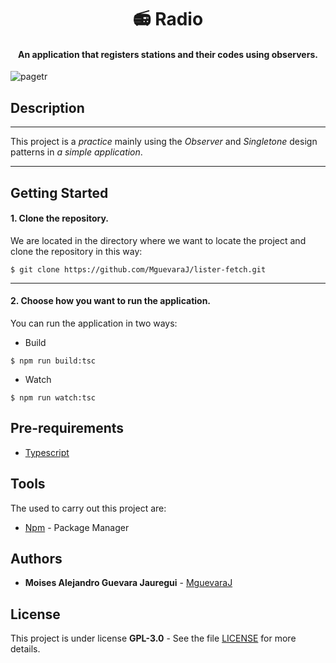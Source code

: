 <h1 align="center">📻 Radio</h1>
<h4 align="center">An application that registers stations and their codes using observers.</h4>

![pagetr](https://user-images.githubusercontent.com/46603674/75245238-b53a3d00-57a3-11ea-82d8-408c005e9c6d.png)

## Description
------------
This project is a *practice* mainly using the *Observer* and *Singletone* design patterns in *a simple application*.

------------

## Getting Started

#### 1. Clone the repository.

We are located in the directory where we want to locate the project and clone the repository in this way:

```
$ git clone https://github.com/MguevaraJ/lister-fetch.git
```

------------

#### 2. Choose how you want to run the application.

You can run the application in two ways:

- Build
```
$ npm run build:tsc
```
- Watch

```
$ npm run watch:tsc
```

## Pre-requirements

- [Typescript](https://www.typescriptlang.org/)

## Tools

The used to carry out this project are:

- [Npm](https://www.npmjs.com/) - Package Manager

## Authors

- **Moises Alejandro Guevara Jauregui** - [MguevaraJ](https://github.com/MguevaraJ)

## License

This project is under license **GPL-3.0** - See the file [LICENSE](https://github.com/MguevaraJ/lister-fetch/blob/master/LICENSE) for more details.
